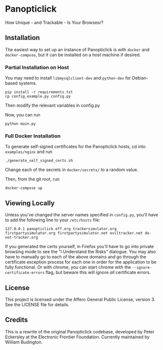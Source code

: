 # Panopticlick

How Unique - and Trackable - Is Your Browsesr?

## Installation

The easiest way to set up an instance of Panopticlick is with `docker` and `docker-compose`, but it can be installed on a host machine if desired.

### Partial Installation on Host

You may need to install `libmysqlclient-dev` and `python-dev` for Debian-based systems.

    pip install -r requirements.txt
    cp config_example.py config.py

Then modify the relevant variables in config.py

Now, you can run

    python main.py

### Full Docker Installation

To generate self-signed certificates for the Panopticlick hosts, cd into `examples/nginx` and run 

    ./generate_self_signed_certs.sh

Change each of the secrets in `docker/secrets/` to a random value.

Then, from the git root, run

    docker-compose up

## Viewing Locally

Unless you've changed the server names specified in `config.py`, you'll have to add the following line to your `/etc/hosts` file:

    127.0.0.1 panopticlick.eff.org trackersimulator.org firstpartysimulator.org firstpartysimulator.net eviltracker.net do-not-tracker.org

If you generated the certs yourself, in Firefox you'll have to go into private browsing mode to see the "I Understand the Risks" dialogue.  You may also have to manually go to each of the above domains and go through the certificate exception process for each one in order for the application to be fully functional. Or with chrome, you can start chrome with the `--ignore-certificate-errors` flag, but beware this will ignore *all* certificate errors.

## License

This project is licensed under the Affero General Public License, version 3.  See the LICENSE file for details.

## Credits

This is a rewrite of the original Panopticlick codebase, developed by Peter Eckersley at the Electronic Frontier Foundation.  Currently maintained by William Budington.
